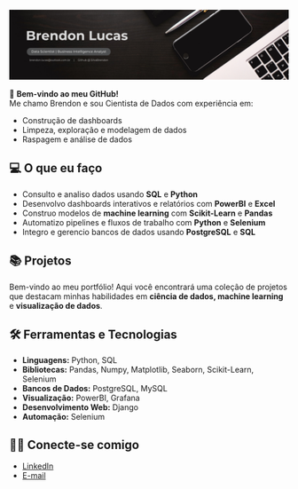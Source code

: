 
![image alt](https://github.com/SilvaBrendon/SilvaBrendon/blob/69ca30011de909e160bb1478379269aabdc07e83/Black%20and%20White%20Modern%20Professional%20Sales%20and%20Marketing%20Profile%20LinkedIn%20Banner.png)

👋 **Bem-vindo ao meu GitHub!**  
Me chamo Brendon e sou Cientista de Dados com experiência em:  
- Construção de dashboards  
- Limpeza, exploração e modelagem de dados  
- Raspagem e análise de dados  

## 💻 O que eu faço  
- Consulto e analiso dados usando **SQL** e **Python**  
- Desenvolvo dashboards interativos e relatórios com **PowerBI** e **Excel**  
- Construo modelos de **machine learning** com **Scikit-Learn** e **Pandas**  
- Automatizo pipelines e fluxos de trabalho com **Python** e **Selenium**  
- Integro e gerencio bancos de dados usando **PostgreSQL** e **SQL**  

## 📚 Projetos  
Bem-vindo ao meu portfólio! Aqui você encontrará uma coleção de projetos que destacam minhas habilidades em **ciência de dados, machine learning** e **visualização de dados**.  

## 🛠️ Ferramentas e Tecnologias  
- **Linguagens:** Python, SQL  
- **Bibliotecas:** Pandas, Numpy, Matplotlib, Seaborn, Scikit-Learn, Selenium  
- **Bancos de Dados:** PostgreSQL, MySQL  
- **Visualização:** PowerBI, Grafana  
- **Desenvolvimento Web:** Django  
- **Automação:** Selenium  

## 👋🏻 Conecte-se comigo  
- [LinkedIn](https://www.linkedin.com/in/brendon-lucas-471b99145/)  
- [E-mail](brendon.lucas@outlook.com.br)


